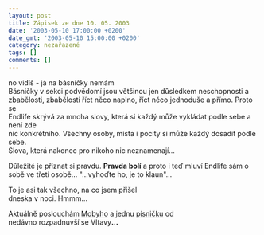 ```yaml
---
layout: post
title: Zápisek ze dne 10. 05. 2003
date: '2003-05-10 17:00:00 +0200'
date_gmt: '2003-05-10 15:00:00 +0200'
category: nezařazené
tags: []
comments: []
---
```

<p><span class="ital">no vidíš - já na básničky nemám</span><br>Básničky v&nbsp;sekci podvědomí jsou většinou jen důsledkem neschopnosti a<br />
zbabělosti, zbabělosti říct něco naplno, říct něco jednoduše a přímo. Proto se<br />
Endlife skrývá za mnoha slovy, která si každý může vykládat podle sebe a není zde<br />
nic konkrétního. Všechny osoby, místa i pocity si může každý dosadit podle sebe.<br />
Slova, která nakonec pro nikoho nic neznamenají...</p>
<p>Důležité je přiznat si pravdu. <span style="font-weight:bold">Pravda bolí</span> a proto i teď mluví Endlife sám o<br />
sobě ve třetí osobě… <span class="ital">&quot;...vyhoďte ho, je to klaun&quot;</span>...</p>
<p>To je asi tak všechno, na co jsem přišel<br />
dneska v&nbsp;noci. Hmmm… </p>
<p>Aktuálně poslouchám <a href="art.php?a=sleep.htm">Mobyho</a> a jednu <a href="art.php?a=zveci.htm">písničku</a> od<br />
nedávno rozpadnuvší se Vltavy<span style="font-weight:bold">...</span></p>
